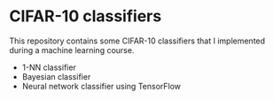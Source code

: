 # CIFAR-10 classifiers
This repository contains some CIFAR-10 classifiers that I 
implemented during a machine learning course.

* 1-NN classifier
* Bayesian classifier
* Neural network classifier using TensorFlow
